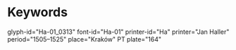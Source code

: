 # Keywords
glyph-id="Ha-01_0313"
font-id="Ha-01"
printer-id="Ha"
printer="Jan Haller"
period="1505–1525"
place="Kraków"
PT plate="164"
